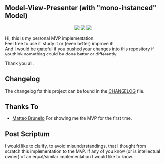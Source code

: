 ## Model-View-Presenter (with "mono-instanced" Model)
<p align="center">
  <img src="https://img.shields.io/github/license/peppe998e/ModelViewPresenter"/>
  <img src="https://img.shields.io/github/issues/peppe998e/ModelViewPresenter"/>
  <img src="https://img.shields.io/github/forks/peppe998e/ModelViewPresenter"/>
</p>

Hi, this is my personal MVP implementation.<br>
Feel free to use it, study it or (even better) improve it!<br>
And I would be grateful if you pushed your changes into this repository
if youthink something could be done better or differently.

Thank you all.


## Changelog
The changelog for this project can be found in the [CHANGELOG](CHANGELOG.md) file.

## Thanks To
- [Matteo Brunello](https://github.com/BrunelloM) For showing me the MVP for the first time.

## Post Scriptum
I would like to clarify, to avoid misunderstandings, that I thought from scratch this implementation to the MVP.
If any of you know (or is intellectual owner) of an equal/similar implementation I would like to know.

